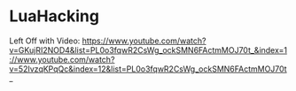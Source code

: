 # LuaHacking

Left Off with Video:
https://www.youtube.com/watch?v=GKujRI2NOD4&list=PL0o3fqwR2CsWg_ockSMN6FActmMOJ70t_&index=1://www.youtube.com/watch?v=52IvzqKPqQc&index=12&list=PL0o3fqwR2CsWg_ockSMN6FActmMOJ70t_




